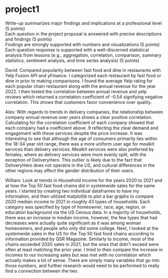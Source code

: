 # project1

Write-up summarizes major findings and implications at a professional level (5 points)  
Each question in the project proposal is answered with precise descriptions and findings (5 points)  
Findings are strongly supported with numbers and visualizations (5 points)  
Each question response is supported with a well-discerned statistical analysis from lessons (e.g., aggregation, correlation, comparison, summary statistics, sentiment analysis, and time series analysis) (5 points)

David: Compared popularity between fast food and dine in restaurants with Yelp Fusion API and yFinance. I categorized each restaurant by fast food or dine in prior to making comparisons. I found the average Yelp rating for each popular chain restaurant along with the annual revenue for the year 2022. I then tested the correlation between annual revenue and yelp reviews which returned a correlation coefficient of -0.54 signifying negative correlation. This shows that customers favor convenience over quality.

Alex: With regards to trends in delivery companies, the relationship between company annual revenue over years shows a clear positive correlation. Calculating for the correlation coefficient of each company showed that each company had a coefficient above .9 reflecting the clear demand and engagement with these services despite the price increase. It was interesting to see that although the age of consumers primarily lies within the 18-34 year old range, there was a more uniform user age for mealkit services than delivery services. Mealkit services were also preferred by females, where as delivery services were more evenly split, with the exception of DeliveryHero. This outlier is likely due to the fact that DeliveryHero does not operatre in the US, and cultural differences in the other regions may affect the gender distribution of their users.

William: Look at trends in Household income for the years 2020 to 2021 and at how the Top 50 fast food chains did in systemwide sales for the same years. I started by creating two individual dataframes to have my information, and then utilized matplotlib to plot a bar graphs to compare 2020 median income to 2021 in roughly 43 types of households. Each category was specified by type of homeowner, race, age, region, or education background via the US Census data. In a majority of households, there was an increase in median income, however, the few types that had decreases were actually quite significant as it was among woman homeowners, and people who only did some college. Next, I looked at the systemwide sales in the US for the Top 50 fast food chains according to information provided by QSR Magazine. Similarly to income, most of the chains exceeded 2020 sales in 2021, but the ones that didn't exceed were often at least matching the prior year. I tried to then compare the increase in incomes to our increasing sales but was met with no correlation which actually makes a lot of sense. There are simply many variables that go into those numbers, and further research would need to be performed to really find a connection between the two. 
